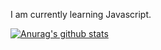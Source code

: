I am currently learning Javascript.

[![Anurag's github stats](https://github-readme-stats.vercel.app/api?username=r3vert&theme=radical)](https://github.com/anuraghazra/github-readme-stats)
